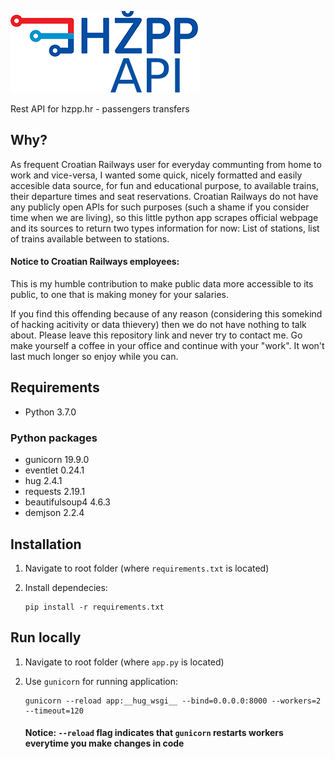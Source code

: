 ![HZPP REST API](/media/hzpp_api_logo.png?raw=true)

Rest API for hzpp.hr - passengers transfers

## Why?

As frequent Croatian Railways user for everyday communting from home to work and vice-versa, I wanted some quick, nicely formatted and easily accesible data source, for fun and educational purpose, to available trains, their departure times and seat reservations. Croatian Railways do not have any publicly open APIs for such purposes (such a shame if you consider time when we are living), so this little python app scrapes official webpage and its sources to return two types information for now: List of stations, list of trains available between to stations.

#### Notice to Croatian Railways employees:

This is my humble contribution to make public data more accessible to its public, to one that is making money for your salaries.

If you find this offending because of any reason (considering this somekind of hacking acitivity or data thievery) then we do not have nothing to talk about. Please leave this repository link and never try to contact me. Go make yourself a coffee in your office and continue with your "work". It won't last much longer so enjoy while you can.

## Requirements

* Python 3.7.0

### Python packages

* gunicorn 19.9.0
* eventlet 0.24.1
* hug 2.4.1
* requests 2.19.1
* beautifulsoup4 4.6.3
* demjson 2.2.4

## Installation

1. Navigate to root folder (where `requirements.txt` is located)
2. Install dependecies:

    ```
    pip install -r requirements.txt
    ```

## Run locally

1. Navigate to root folder (where `app.py` is located)
2. Use `gunicorn` for running application:
    
    ```
    gunicorn --reload app:__hug_wsgi__ --bind=0.0.0.0:8000 --workers=2 --timeout=120
    ```

    #### Notice: `--reload` flag indicates that `gunicorn` restarts workers everytime you make changes in code
